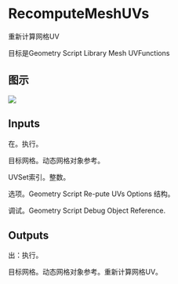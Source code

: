 # RecomputeMeshUVs

重新计算网格UV

目标是Geometry Script Library Mesh UVFunctions

## 图示

![]($-20221218-19134421.png)

## Inputs

在。执行。

目标网格。动态网格对象参考。

UVSet索引。整数。

选项。Geometry Script Re-pute UVs Options 结构。

调试。Geometry Script Debug Object Reference.  

## Outputs

出：执行。

目标网格。动态网格对象参考。重新计算网格UV。
